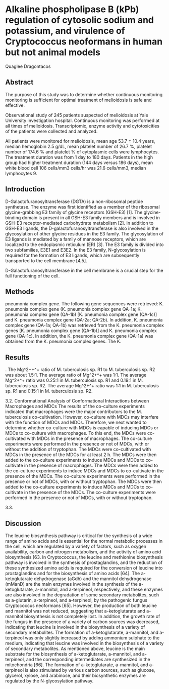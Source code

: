 # Alkaline phospholipase B (kPb) regulation of cytosolic sodium and potassium, and virulence of Cryptococcus neoformans in human but not animal models
Quaglee Dragontacos


## Abstract
The purpose of this study was to determine whether continuous monitoring monitoring is sufficient for optimal treatment of melioidosis is safe and effective.

Observational study of 245 patients suspected of melioidosis at Yale University investigation hospital. Continuous monitoring was performed at all times of melioidosis. Transcriptomic, enzyme activity and cytotoxicities of the patients were collected and analyzed.

All patients were monitored for melioidosis, mean age 53.7 ± 10.4 years, median hemoglobin 2.5 g/dL, mean platelet number of 26.7 %, platelet number of 174.6 % and platelet % of cytoplasmic cells were lymphocytes. The treatment duration was from 1 day to 180 days. Patients in the high group had higher treatment duration (144 days versus 186 days), mean white blood cell 106 cells/mm3 cells/hr was 21.6 cells/mm3, median lymphocytes 9.


## Introduction
D-Galactofuranosyltransferase (DGTA) is a non-ribosomal peptide synthetase. The enzyme was first identified as a member of the ribosomal glycine-grabbing E3 family of glycine receptors (GSH-E3) [1]. The glycine-binding domain is present in all GSH-E3 family members and is involved in GSH-E3 receptor-mediated carbohydrate metabolism [2]. In addition to GSH-E3 ligands, the D-galactofuranosyltransferase is also involved in the glycosylation of other glycine residues in the E3 family. The glycosylation of E3 ligands is mediated by a family of mannose receptors, which are localized to the endoplasmic reticulum (ER) [3]. The E3 family is divided into two subfamilies, E3E1 and E3E2. In the E3 family, N-glycosylation is required for the formation of E3 ligands, which are subsequently transported to the cell membrane [4,5].

D-Galactofuranosyltransferase in the cell membrane is a crucial step for the full functioning of the cell.


## Methods
pneumonia complex gene. The following gene sequences were retrieved: K. pneumonia complex gene (K. pneumonia complex gene QA-1a; K. pneumonia complex gene (QA-1b) [K. pneumonia complex gene (QA-1c)] and K. pneumonia complex gene (QA-2a; QA-2b). In addition, K. pneumonia complex gene (QA-1a; QA-1b) was retrieved from the K. pneumonia complex genes [K. pneumonia complex gene (QA-1b)] and K. pneumonia complex gene (QA-1c). In addition, the K. pneumonia complex gene (QA-1a) was obtained from the K. pneumonia complex genes. The K.


## Results
. The Mg^2++^+ ratio of M. tuberculosis sp. R1 to M. tuberculosis sp. R2 was about 1.5:1. The average ratio of Mg^2+^+ was 1:1. The average Mg^2+^+ ratio was 0.25:1 in M. tuberculosis sp. R1 and 0.19:1 in M. tuberculosis sp. R2. The average Mg^2+^+ ratio was 1:1 in M. tuberculosis sp. R1 and 0.15:1 in M. tuberculosis sp. R2.

3.2. Conformational Analysis of Conformational Interactions between Macrophages and MDCs
The results of the co-culture experiments indicated that macrophages were the major contributors to the M. tuberculosis co-cultivation. However, co-culture with MDCs may interfere with the function of MDCs and MDCs. Therefore, we next wanted to determine whether co-culture with MDCs is capable of inducing MDCs or MDCs to co-culture with macrophages. To this end, the MDCs were co-cultivated with MDCs in the presence of macrophages. The co-culture experiments were performed in the presence or not of MDCs, with or without the addition of tryptophan. The MDCs were co-cultivated with MDCs in the presence of the MDCs for at least 2 h. The MDCs were then added to the co-culture experiments to induce MDCs and MDCs to co-cultivate in the presence of macrophages. The MDCs were then added to the co-culture experiments to induce MDCs and MDCs to co-cultivate in the presence of the MDCs. The co-culture experiments were performed in the presence or not of MDCs, with or without tryptophan. The MDCs were then added to the co-culture experiments to induce MDCs and MDCs to co-cultivate in the presence of the MDCs. The co-culture experiments were performed in the presence or not of MDCs, with or without tryptophan.

3.3.


## Discussion
The leucine biosynthesis pathway is critical for the synthesis of a wide range of amino acids and is essential for the normal metabolic processes in the cell, which are regulated by a variety of factors, such as oxygen availability, carbon and nitrogen metabolism, and the activity of amino acid biosynthesis [63. In Cryptococcus, the leucine and methionine biosynthesis pathway is involved in the synthesis of prostaglandins, and the reduction of these synthesized amino acids is required for the conversion of leucine into prostaglandins and for the biosynthesis of amino acids [64]. The a-ketoglutarate dehydrogenase (aGdh) and the mannitol dehydrogenase (mManD) are the main enzymes involved in the synthesis of the a-ketoglutarate, a-mannitol, and a-terpineol, respectively, and these enzymes are also involved in the degradation of some secondary metabolites, such as a-glutarin, a-terpineol, and a-terpineol, by the pathogenic fungus Cryptococcus neoformans [65]. However, the production of both leucine and mannitol was not reduced, suggesting that a-ketoglutarate and a-mannitol biosynthesis is not completely lost. In addition, the growth rate of the fungus in the presence of a variety of carbon sources was decreased, indicating that leucine is involved in the biosynthesis of a variety of secondary metabolites. The formation of a-ketoglutarate, a-mannitol, and a-terpineol was only slightly increased by adding ammonium sulphate to the medium, indicating that leucine was involved in the biosynthesis of a variety of secondary metabolites. As mentioned above, leucine is the main substrate for the biosynthesis of a-ketoglutarate, a-mannitol, and a-terpineol, and the corresponding intermediates are synthesized in the mitochondria [66]. The formation of a-ketoglutarate, a-mannitol, and a-terpineol is also stimulated by various carbon sources, such as glucose, glycerol, xylose, and arabinose, and their biosynthetic enzymes are regulated by the N-glycosylation pathway.
